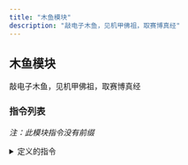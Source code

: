 ```yaml
---
title: "木鱼模块"
description: "敲电子木鱼，见机甲佛祖，取赛博真经"
---
```


## 木鱼模块

敲电子木鱼，见机甲佛祖，取赛博真经

### 指令列表

*注：此模块指令没有前缀*

<details><summary>定义的指令</summary>

- **我的木鱼**
    - 如果注册了木鱼账号就显示木鱼详细信息，否则报提示
    - 参数：无
- **给我木鱼**
    - 注册木鱼账号，如果已经注册过了就报提示
    - 参数：无
- **敲木鱼**
    - 我就不信这都要解释（
    - 参数：无
    - 如果**3 秒**内敲木鱼次数超过 **5** 次，木鱼账号会被封禁 **90** 分钟，每次封禁都会导致功德被扣除 **50%**
    - 如果累计被封禁次数达到 **5** 次，封禁会演变成**永久封禁**，数据**会被重置**
- **升级木鱼**
    - 如果满足条件就升级，否则报提示
    - 参数：有一个，为\[level\]
        - **level**：连续升级次数
- **涅槃重生**
    - 如果满足条件就重生，否则报提示
    - 参数：无
- **功德榜**
    -  显示功德最多的10名玩家
    - 参数：无
- **涅槃榜**
    -  显示涅槃值最高的10名玩家
    - 参数：无
- **封禁榜**
    -  显示被封号次数最多的10名玩家
    - 参数：无

</details>